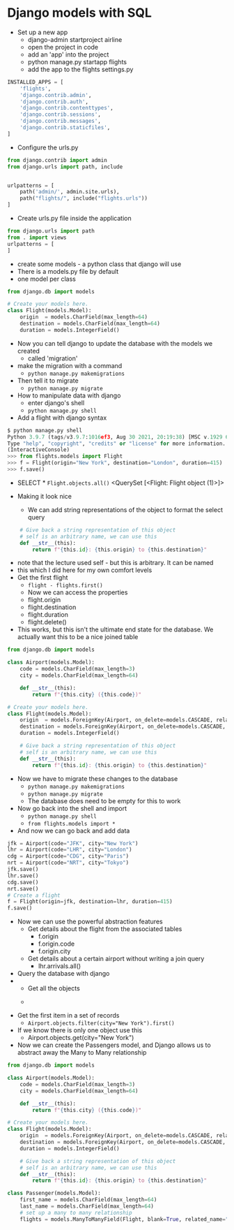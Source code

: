 # Django models with SQL
- Set up a new app
  - django-admin startproject airline
  - open the project in code
  - add an 'app' into the project
  - python manage.py startapp flights
  - add the app to the flights settings.py
```py
INSTALLED_APPS = [
    'flights',
    'django.contrib.admin',
    'django.contrib.auth',
    'django.contrib.contenttypes',
    'django.contrib.sessions',
    'django.contrib.messages',
    'django.contrib.staticfiles',
]
```
  - Configure the urls.py
```py
from django.contrib import admin
from django.urls import path, include


urlpatterns = [
    path('admin/', admin.site.urls),
    path("flights/", include("flights.urls"))
]
```
- Create urls.py file inside the application
```py
from django.urls import path
from . import views
urlpatterns = [
]
```
- create some models - a python class that django will use
- There is a models.py file by default
- one model per class
```py
from django.db import models

# Create your models here.
class Flight(models.Model):
    origin  = models.CharField(max_length=64)
    destination = models.CharField(max_length=64)
    duration = models.IntegerField()

```
- Now you can tell django to update the database with the models we created
  - called 'migration'
- make the migration with a command
  - ```python manage.py makemigrations```
- Then tell it to migrate
  - ```python manage.py migrate```
- How to manipulate data with django
  - enter django's shell
  - ```python manage.py shell```
- Add a flight with django syntax
```py
$ python manage.py shell
Python 3.9.7 (tags/v3.9.7:1016ef3, Aug 30 2021, 20:19:38) [MSC v.1929 64 bit (AMD64)] on win32
Type "help", "copyright", "credits" or "license" for more information.
(InteractiveConsole)
>>> from flights.models import Flight
>>> f = Flight(origin="New York", destination="London", duration=415) 
>>> f.save()
```
- SELECT * 
```Flight.objects.all()```
<QuerySet [<Flight: Flight object (1)>]>

- Making it look nice 
  - We can add string representations of the object to format the select query
```py
    # Give back a string representation of this object
    # self is an arbitrary name, we can use this
    def __str__(this):
        return f"{this.id}: {this.origin} to {this.destination}"
```
  - note that the lecture used self - but this is arbitrary. It can be named 
  - this which I did here for my own comfort levels
- Get the first flight
  - ```flight - flights.first()```
  - Now we can access the properties
  - flight.origin
  - flight.destination
  - flight.duration
  - flight.delete()
- This works, but this isn't the ultimate end state for the database. We actually want this to be a nice joined table
```py
from django.db import models

class Airport(models.Model):
    code = models.CharField(max_length=3)
    city = models.CharField(max_length=64)

    def __str__(this):
        return f"{this.city} ({this.code})"

# Create your models here.
class Flight(models.Model):
    origin  = models.ForeignKey(Airport, on_delete=models.CASCADE, related_name="departures")
    destination = models.ForeignKey(Airport, on_delete=models.CASCADE, related_name="arrivals")
    duration = models.IntegerField()

    # Give back a string representation of this object
    # self is an arbitrary name, we can use this
    def __str__(this):
        return f"{this.id}: {this.origin} to {this.destination}"

```
- Now we have to migrate these changes to the database
  - ```python manage.py makemigrations```
  - ```python manage.py migrate```
  - The database does need to be empty for this to work
- Now go back into the shell and import
  - ```python manage.py shell```
  - ```from flights.models import *```
- And now we can go back and add data
```py 
jfk = Airport(code="JFK", city="New York")
lhr = Airport(code="LHR", city="London")
cdg = Airport(code="CDG", city="Paris")
nrt = Airport(code="NRT", city="Tokyo")
jfk.save()
lhr.save()
cdg.save()
nrt.save()
# Create a flight
f = Flight(origin=jfk, destination=lhr, duration=415)
f.save()
```
- Now we can use the powerful abstraction features
  - Get details about the flight from the associated tables
    - f.origin
    - f.origin.code
    - f.origin.city
  - Get details about a certain airport without writing a join query
    - lhr.arrivals.all()
- Query the database with django
- - Get all the objects
  - ```Airport.objects.all()
- Get the first item in a set of records
  - ```Airport.objects.filter(city="New York").first()```
- If we know there is only one object use this 
  - Airport.objects.get(city="New York")
- Now we can create the Passengers model, and Django allows us to abstract away the Many to Many relationship
```py
from django.db import models

class Airport(models.Model):
    code = models.CharField(max_length=3)
    city = models.CharField(max_length=64)

    def __str__(this):
        return f"{this.city} ({this.code})"

# Create your models here.
class Flight(models.Model):
    origin  = models.ForeignKey(Airport, on_delete=models.CASCADE, related_name="departures")
    destination = models.ForeignKey(Airport, on_delete=models.CASCADE, related_name="arrivals")
    duration = models.IntegerField()

    # Give back a string representation of this object
    # self is an arbitrary name, we can use this
    def __str__(this):
        return f"{this.id}: {this.origin} to {this.destination}"

class Passenger(models.Model):
    first_name = models.CharField(max_length=64)
    last_name = models.CharField(max_length=64)
    # set up a many to many relationship
    flights = models.ManyToManyField(Flight, blank=True, related_name="passengers")
```